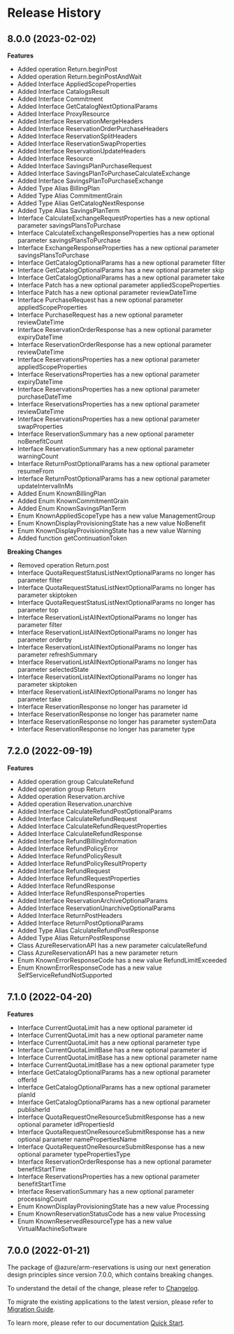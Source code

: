# Release History
    
## 8.0.0 (2023-02-02)
    
**Features**

  - Added operation Return.beginPost
  - Added operation Return.beginPostAndWait
  - Added Interface AppliedScopeProperties
  - Added Interface CatalogsResult
  - Added Interface Commitment
  - Added Interface GetCatalogNextOptionalParams
  - Added Interface ProxyResource
  - Added Interface ReservationMergeHeaders
  - Added Interface ReservationOrderPurchaseHeaders
  - Added Interface ReservationSplitHeaders
  - Added Interface ReservationSwapProperties
  - Added Interface ReservationUpdateHeaders
  - Added Interface Resource
  - Added Interface SavingsPlanPurchaseRequest
  - Added Interface SavingsPlanToPurchaseCalculateExchange
  - Added Interface SavingsPlanToPurchaseExchange
  - Added Type Alias BillingPlan
  - Added Type Alias CommitmentGrain
  - Added Type Alias GetCatalogNextResponse
  - Added Type Alias SavingsPlanTerm
  - Interface CalculateExchangeRequestProperties has a new optional parameter savingsPlansToPurchase
  - Interface CalculateExchangeResponseProperties has a new optional parameter savingsPlansToPurchase
  - Interface ExchangeResponseProperties has a new optional parameter savingsPlansToPurchase
  - Interface GetCatalogOptionalParams has a new optional parameter filter
  - Interface GetCatalogOptionalParams has a new optional parameter skip
  - Interface GetCatalogOptionalParams has a new optional parameter take
  - Interface Patch has a new optional parameter appliedScopeProperties
  - Interface Patch has a new optional parameter reviewDateTime
  - Interface PurchaseRequest has a new optional parameter appliedScopeProperties
  - Interface PurchaseRequest has a new optional parameter reviewDateTime
  - Interface ReservationOrderResponse has a new optional parameter expiryDateTime
  - Interface ReservationOrderResponse has a new optional parameter reviewDateTime
  - Interface ReservationsProperties has a new optional parameter appliedScopeProperties
  - Interface ReservationsProperties has a new optional parameter expiryDateTime
  - Interface ReservationsProperties has a new optional parameter purchaseDateTime
  - Interface ReservationsProperties has a new optional parameter reviewDateTime
  - Interface ReservationsProperties has a new optional parameter swapProperties
  - Interface ReservationSummary has a new optional parameter noBenefitCount
  - Interface ReservationSummary has a new optional parameter warningCount
  - Interface ReturnPostOptionalParams has a new optional parameter resumeFrom
  - Interface ReturnPostOptionalParams has a new optional parameter updateIntervalInMs
  - Added Enum KnownBillingPlan
  - Added Enum KnownCommitmentGrain
  - Added Enum KnownSavingsPlanTerm
  - Enum KnownAppliedScopeType has a new value ManagementGroup
  - Enum KnownDisplayProvisioningState has a new value NoBenefit
  - Enum KnownDisplayProvisioningState has a new value Warning
  - Added function getContinuationToken

**Breaking Changes**

  - Removed operation Return.post
  - Interface QuotaRequestStatusListNextOptionalParams no longer has parameter filter
  - Interface QuotaRequestStatusListNextOptionalParams no longer has parameter skiptoken
  - Interface QuotaRequestStatusListNextOptionalParams no longer has parameter top
  - Interface ReservationListAllNextOptionalParams no longer has parameter filter
  - Interface ReservationListAllNextOptionalParams no longer has parameter orderby
  - Interface ReservationListAllNextOptionalParams no longer has parameter refreshSummary
  - Interface ReservationListAllNextOptionalParams no longer has parameter selectedState
  - Interface ReservationListAllNextOptionalParams no longer has parameter skiptoken
  - Interface ReservationListAllNextOptionalParams no longer has parameter take
  - Interface ReservationResponse no longer has parameter id
  - Interface ReservationResponse no longer has parameter name
  - Interface ReservationResponse no longer has parameter systemData
  - Interface ReservationResponse no longer has parameter type
    
    
## 7.2.0 (2022-09-19)
    
**Features**

  - Added operation group CalculateRefund
  - Added operation group Return
  - Added operation Reservation.archive
  - Added operation Reservation.unarchive
  - Added Interface CalculateRefundPostOptionalParams
  - Added Interface CalculateRefundRequest
  - Added Interface CalculateRefundRequestProperties
  - Added Interface CalculateRefundResponse
  - Added Interface RefundBillingInformation
  - Added Interface RefundPolicyError
  - Added Interface RefundPolicyResult
  - Added Interface RefundPolicyResultProperty
  - Added Interface RefundRequest
  - Added Interface RefundRequestProperties
  - Added Interface RefundResponse
  - Added Interface RefundResponseProperties
  - Added Interface ReservationArchiveOptionalParams
  - Added Interface ReservationUnarchiveOptionalParams
  - Added Interface ReturnPostHeaders
  - Added Interface ReturnPostOptionalParams
  - Added Type Alias CalculateRefundPostResponse
  - Added Type Alias ReturnPostResponse
  - Class AzureReservationAPI has a new parameter calculateRefund
  - Class AzureReservationAPI has a new parameter return
  - Enum KnownErrorResponseCode has a new value RefundLimitExceeded
  - Enum KnownErrorResponseCode has a new value SelfServiceRefundNotSupported
    
    
## 7.1.0 (2022-04-20)
    
**Features**

  - Interface CurrentQuotaLimit has a new optional parameter id
  - Interface CurrentQuotaLimit has a new optional parameter name
  - Interface CurrentQuotaLimit has a new optional parameter type
  - Interface CurrentQuotaLimitBase has a new optional parameter id
  - Interface CurrentQuotaLimitBase has a new optional parameter name
  - Interface CurrentQuotaLimitBase has a new optional parameter type
  - Interface GetCatalogOptionalParams has a new optional parameter offerId
  - Interface GetCatalogOptionalParams has a new optional parameter planId
  - Interface GetCatalogOptionalParams has a new optional parameter publisherId
  - Interface QuotaRequestOneResourceSubmitResponse has a new optional parameter idPropertiesId
  - Interface QuotaRequestOneResourceSubmitResponse has a new optional parameter namePropertiesName
  - Interface QuotaRequestOneResourceSubmitResponse has a new optional parameter typePropertiesType
  - Interface ReservationOrderResponse has a new optional parameter benefitStartTime
  - Interface ReservationsProperties has a new optional parameter benefitStartTime
  - Interface ReservationSummary has a new optional parameter processingCount
  - Enum KnownDisplayProvisioningState has a new value Processing
  - Enum KnownReservationStatusCode has a new value Processing
  - Enum KnownReservedResourceType has a new value VirtualMachineSoftware
    
    
## 7.0.0 (2022-01-21)

The package of @azure/arm-reservations is using our next generation design principles since version 7.0.0, which contains breaking changes.

To understand the detail of the change, please refer to [Changelog](https://aka.ms/js-track2-changelog).

To migrate the existing applications to the latest version, please refer to [Migration Guide](https://aka.ms/js-track2-migration-guide).

To learn more, please refer to our documentation [Quick Start](https://aka.ms/js-track2-quickstart).
